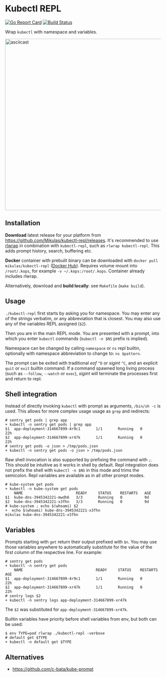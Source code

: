 Kubectl REPL
============

[![Go Report Card](https://goreportcard.com/badge/github.com/mikulas/kubectl-repl)](https://goreportcard.com/report/github.com/mikulas/kubectl-repl)
[![Build Status](https://travis-ci.org/Mikulas/kubectl-repl.svg?branch=master)](https://travis-ci.org/Mikulas/kubectl-repl)

Wrap `kubectl` with namespace and variables.

<a href="https://asciinema.org/a/142653?rows=35"><img alt="asciicast" src="https://s3.eu-central-1.amazonaws.com/uploads.mangoweb.org/kubectl-repl-0.2.png" height="555" width="688"></a>


Installation
------------

**Download** latest release for your platform from https://github.com/Mikulas/kubectl-repl/releases.
It's recommended to use [rlwrap](https://github.com/hanslub42/rlwrap) in combination with `kubectl-repl`,
such as `rlwrap kubectl-repl`. This adds prompt history, search, buffering etc.

**Docker** container with prebuilt binary can be downloaded with `docker pull mikulas/kubectl-repl` ([Docker Hub](https://hub.docker.com/r/mikulas/kubectl-repl/)).
Requires volume mount into `/root/.kops`, for example `-v ~/.kops:/root/.kops`. Container already includes rlwrap.

Alternatively, download and **build locally**: see `Makefile` (`make build`). 


Usage
-----

`./kubectl-repl` first starts by asking you for namespace. You may enter any of the strings verbatim,
or any abbreviation that is closest. You may also use any of the variables REPL assigned (`$2`).

Then you are in the main REPL mode. You are presented with a prompt, into which you enter `kubectl` commands
(`kubectl -n $NS` prefix is implied).

Namespace can be changed by calling `namespace` or `ns` repl builtin, optionally with namespace abbreviation
to change to: `ns $pattern`.

The prompt can be exited with traditional *eof* `^D` or *sigint* `^C`, and an explicit `quit` or `exit` builtin command.
If a command spawned long living process (such as `--follow`, `--watch` or `exec`), *sigint* will terminate the processes
first and return to repl.


Shell integration
-----------------

Instead of directly invoking `kubectl` with prompt as arguments, `/bin/sh -c` is used. This
allows for more complex usage usage as `grep` and redirects:

```console
# sentry get pods | grep app
+ kubectl -n sentry get pods | grep app
$1 	app-deployment-314667899-4r9c1       1/1       Running   0          22h
$2 	app-deployment-314667899-xr47k       1/1       Running   0          22h
# sentry get pods -o json > /tmp/pods.json
+ kubectl -n sentry get pods -o json > /tmp/pods.json
```


Raw shell invocation is also supported by prefixing the command with `;`. This should be intuitive as it works in
shell by default. Repl integration does not prefix the shell with `kubectl -n $NS` in this mode and trims the semicolon.
Repl variables are available as in all other prompt modes. 

```console
# kube-system get pods
+ kubectl -n kube-system get pods
   	NAME                        READY     STATUS    RESTARTS   AGE
$1 	kube-dns-3945342221-mwdh6   3/3       Running   0          9d
$2 	kube-dns-3945342221-x3fhn   3/3       Running   0          9d
# kube-system ; echo $(whoami) $2
+  echo $(whoami) kube-dns-3945342221-x3fhn
mikulas kube-dns-3945342221-x3fhn
```


Variables
---------

Prompts starting with `get` return their output prefixed with `$n`. You may use those variables anywhere to
automatically substitute for the value of the first column of the respective line. For example:
```console
# sentry get pods
+ kubectl -n sentry get pods
   	NAME                                 READY     STATUS    RESTARTS   AGE
$1 	app-deployment-314667899-4r9c1       1/1       Running   0          22h
$2 	app-deployment-314667899-xr47k       1/1       Running   0          22h
# sentry logs $2
+ kubectl -n sentry logs app-deployment-314667899-xr47k
```
The `$2` was substituted for `app-deployment-314667899-xr47k`.

Builtin variables have priority before shell variables from env, but both can be used: 

```console
$ env TYPE=pod rlwrap ./kubectl-repl -verbose
# default get $TYPE
+ kubectl -n default get $TYPE
```


Alternatives
------------

- https://github.com/c-bata/kube-prompt
